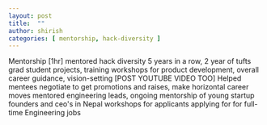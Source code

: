 ```yaml
---
layout: post
title:  ""
author: shirish
categories: [ mentorship, hack-diversity ]
---
```


Mentorship [1hr]
mentored hack diversity 5 years in a row, 
2 year of tufts grad student projects,
training workshops for product development, overall career guidance, vision-setting [POST YOUTUBE VIDEO TOO]
Helped mentees negotiate to get promotions and raises, make horizontal career moves
mentored engineering leads, ongoing mentorship of young startup founders and ceo's in Nepal
workshops for applicants applying for for full-time Engineering jobs
